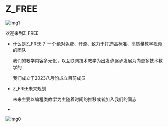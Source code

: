 # Z_FREE



![img1](E:\Z_FREE\img\img1.jpg)

欢迎来到Z_FREE

- 什么是Z_FREE？
  一个绝对免费、开源、致力于打造高标准、高质量教学视频的团队

  我们的教学内容多元化，以互联网技术教学为出发点逐步发展为向更多技术教学的

  我们成立于2023八月份成立目前成员

- Z_FREE未来规划

  未来主要以编程类教学为主随着时间的推移或者加入我们的同志

- 





![img0](E:\Z_FREE\img\img0.jpeg)











